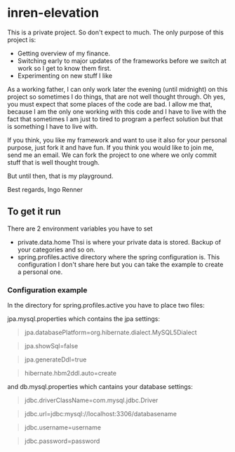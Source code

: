 # inren-elevation

This is a private project. So don't expect to much.
The only purpose of this project is:
 * Getting overview of my finance.
 * Switching early to major updates of the frameworks before we switch at work so I get to know them first.
 * Experimenting on new stuff I like

As a working father, I can only work later the evening (until midnight) on this project so sometimes I do things, that are not well thought through. Oh yes, you must expect that some places of the code are bad. I allow me that, because I am the only one working with this code and I have to live with the fact that sometimes I am just to tired to program a perfect solution but that is something I have to live with.

If you think, you like my framework and want to use it also for your personal purpose, just fork it and have fun. If you think you would like to join me, send me an email. We can fork the project to one where we only commit stuff that is well thought trough. 

But until then, that is my playground.

Best regards,
    Ingo Renner    
 
## To get it run

There are 2 environment variables you have to set
 * private.data.home Thsi is where your private data is stored. Backup of your categories and so on.
 * spring.profiles.active directory where the spring configuration is. This configuration I don't share here but you can take the example to create a personal one.
 
 
### Configuration example

In the directory for spring.profiles.active you have to place two files:

jpa.mysql.properties which contains the jpa settings:

> jpa.databasePlatform=org.hibernate.dialect.MySQL5Dialect

> jpa.showSql=false

> jpa.generateDdl=true
 
> hibernate.hbm2ddl.auto=create

 
 
and db.mysql.properties which cantains your database settings:

> jdbc.driverClassName=com.mysql.jdbc.Driver

> jdbc.url=jdbc:mysql://localhost:3306/databasename

> jdbc.username=username

> jdbc.password=password


 